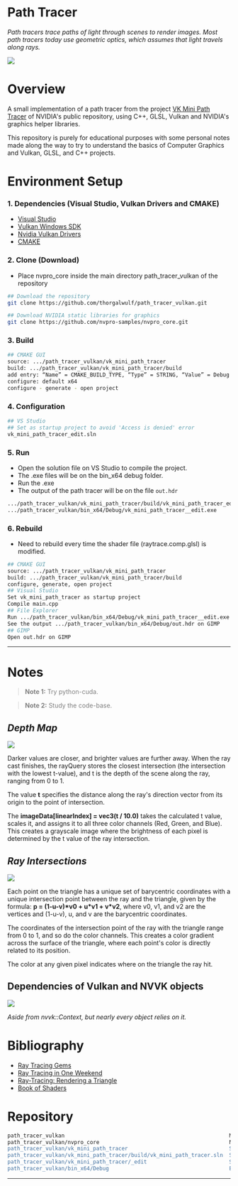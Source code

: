 # Path Tracer

<i>Path tracers trace paths of light through scenes to render images. Most path tracers today use geometric optics, which assumes that light travels along rays. </i>

<img src="vk_mini_path_tracer/diffuse_reflection_lambertian.jpg">

# Overview

A small implementation of a path tracer from the project [VK Mini Path Tracer](https://github.com/nvpro-samples/vk_mini_path_tracer) of NVIDIA's public repository, using C++, GLSL, Vulkan and NVIDIA's graphics helper libraries.

This repository is purely for educational purposes with some personal notes made along the way to try to understand the basics of Computer Graphics and Vulkan, GLSL, and C++ projects. 

# Environment Setup

### 1. Dependencies (Visual Studio, Vulkan Drivers and CMAKE)
- [Visual Studio](https://visualstudio.microsoft.com/downloads/)
- [Vulkan Windows SDK](https://vulkan.lunarg.com/sdk/home)
- [Nvidia Vulkan Drivers](https://developer.nvidia.com/vulkan-driver)
- [CMAKE](https://cmake.org/download/)

### 2. Clone (Download)
- Place nvpro_core inside the main directory path_tracer_vulkan of the repository
```bash
## Download the repository
git clone https://github.com/thorgalwulf/path_tracer_vulkan.git

## Download NVIDIA static libraries for graphics
git clone https://github.com/nvpro-samples/nvpro_core.git 
```

### 3. Build
```bash
## CMAKE GUI
source: .../path_tracer_vulkan/vk_mini_path_tracer 
build: .../path_tracer_vulkan/vk_mini_path_tracer/build
add entry: “Name” = CMAKE_BUILD_TYPE, “Type” = STRING, “Value” = Debug
configure: default x64
configure - generate - open project
```

### 4. Configuration
```bash
## VS Studio
## Set as startup project to avoid 'Access is denied' error
vk_mini_path_tracer_edit.sln
```

### 5. Run
- Open the solution file on VS Studio to compile the project. 
- The .exe files will be on the bin_x64 debug folder.
- Run the .exe
- The output of the path tracer will be on the file ```out.hdr```
```bash
.../path_tracer_vulkan/vk_mini_path_tracer/build/vk_mini_path_tracer_edit.sln 
.../path_tracer_vulkan/bin_x64/Debug/vk_mini_path_tracer__edit.exe
```

### 6. Rebuild
- Need to rebuild every time the shader file (raytrace.comp.glsl) is modified.
```bash
## CMAKE GUI
source: .../path_tracer_vulkan/vk_mini_path_tracer 
build: .../path_tracer_vulkan/vk_mini_path_tracer/build
configure, generate, open project
## Visual Studio
Set vk_mini_path_tracer as startup project
Compile main.cpp
## File Explorer
Run .../path_tracer_vulkan/bin_x64/Debug/vk_mini_path_tracer__edit.exe
See the output .../path_tracer_vulkan/bin_x64/Debug/out.hdr on GIMP
## GIMP
Open out.hdr on GIMP
```

---

# Notes

> <span style="color: gray;">**Note 1:** Try python-cuda. </span>

> <span style="color: gray;">**Note 2:** Study the code-base. </span>

## <i>Depth Map</i>
<img src="vk_mini_path_tracer/depth_map.jpg">
<p>Darker values are closer, and brighter values are further away.
When the ray cast finishes, the rayQuery stores the closest intersection (the intersection with the lowest t-value), and t is the depth of the scene along the ray, ranging from 0 to 1. 

The value <b>t</b> specifies the distance along the ray's direction vector from its origin to the point of intersection.

The <b>imageData[linearIndex] = vec3(t / 10.0)</b> takes the calculated t value, scales it, and assigns it to all three color channels (Red, Green, and Blue). This creates a grayscale image where the brightness of each pixel is determined by the t value of the ray intersection.</p>

## <i>Ray Intersections</i>
<img src="vk_mini_path_tracer/ray_intersections_barycentric_coordinates.jpg">
<p>Each point on the triangle has a unique set of barycentric coordinates with a unique intersection point between the ray and the triangle, given by the formula: <b>p = (1-u-v)*v0 + u*v1 + v*v2</b>, where v0, v1, and v2 are the vertices and (1-u-v), u, and v are the barycentric coordinates. 

The coordinates of the intersection point of the ray with the triangle range from 0 to 1, and so do the color channels. This creates a color gradient across the surface of the triangle, where each point's color is directly related to its position. 

The color at any given pixel indicates where on the triangle the ray hit.</p>

## Dependencies of Vulkan and NVVK objects
<img src="vk_mini_path_tracer/dependencies_vk_nvvk_objects.png">

<i>Aside from nvvk::Context, but nearly every object relies on it.</i>

# Bibliography

- [Ray Tracing Gems](https://www.realtimerendering.com/raytracinggems/)
- [Ray Tracing in One Weekend](https://raytracing.github.io/books/RayTracingInOneWeekend.html)
- [Ray-Tracing: Rendering a Triangle](https://www.scratchapixel.com/lessons/3d-basic-rendering/ray-tracing-rendering-a-triangle/why-are-triangles-useful.html)
- [Book of Shaders](https://github.com/patriciogonzalezvivo/thebookofshaders)

# Repository

```bash
path_tracer_vulkan                                                    Main directory
path_tracer_vulkan/nvpro_core                                         NVIDIA's library
path_tracer_vulkan/vk_mini_path_tracer                                Source code + Build
path_tracer_vulkan/vk_mini_path_tracer/build/vk_mini_path_tracer.sln  Solution file
path_tracer_vulkan/vk_mini_path_tracer/_edit                          Source code: main.cpp + shader
path_tracer_vulkan/bin_x64/Debug                                      Executable (.exe) files
```

---
